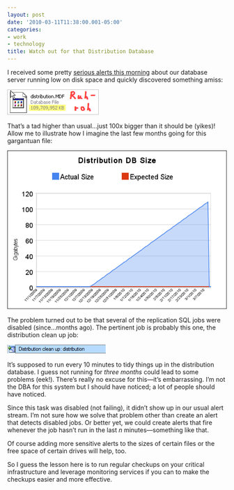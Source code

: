 ```yaml
---
layout: post
date: '2010-03-11T11:38:00.001-05:00'
categories:
- work
- technology
title: Watch out for that Distribution Database
---
```


I received some pretty [serious alerts this morning](http://twitter.com/mharen/status/10326855258) about our database server running low on disk space and quickly discovered something amiss:

![](/assets/2010/distribution-db-2.png) 

That’s a tad higher than usual...just 100x bigger than it should be (yikes)! Allow me to illustrate how I imagine the last few months going for this gargantuan file:

![](/assets/2010/db-growth-5.png)

The problem turned out to be that several of the replication SQL jobs were disabled (since...months ago). The pertinent job is probably this one, the distribution clean up job:

![](/assets/2010/distribution-db-5.png) 

It’s supposed to run every 10 minutes to tidy things up in the distribution database. I guess not running for *three months* could lead to some problems (eek!). There’s really no excuse for this—it’s embarrassing. I’m not the DBA for this system but I should have noticed; a lot of people should have noticed.

Since this task was disabled (not failing), it didn’t show up in our usual alert stream. I’m not sure how we solve that problem other than create an alert that detects disabled jobs. Or better yet, we could create alerts that fire whenever the job hasn’t run in the last *n* minutes—something like that. 

Of course adding more sensitive alerts to the sizes of certain files or the free space of certain drives will help, too.

So I guess the lesson here is to run regular checkups on your critical infrastructure and leverage monitoring services if you can to make the checkups easier and more effective.